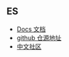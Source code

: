 ## ES

- [Docs 文档](https://www.elastic.co/guide/en/elasticsearch/reference/current/index.html)
- [github 仓源地址](https://github.com/elastic/elasticsearch-definitive-guide/)
- [中文社区](https://elasticsearch.cn/)
